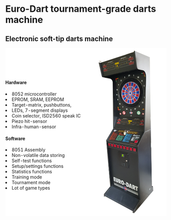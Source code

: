 # Euro-Dart tournament-grade darts machine
## Electronic soft-tip darts machine<br>

<style>
  table,
  td,
  tr,
  tbody,
  th
   {
    border-collapse: collapse;
    padding: 0;
    border-spacing: 0;
    border: hidden;
    background-color: white;
  }

</style>

<table><tr><td width="50%">
<h4>Hardware</h4>
<li>8052 microcontroller</li>
<li>EPROM, SRAM, EEPROM</li>
<li>Target-matrix, pushbuttons,</li>
<li>LEDs, 7-segment displays</li>
<li>Coin selector, ISD2560 speak IC</li>
<li>Piezo hit-sensor</li>
<li>Infra-human-sensor</li>
<h4>Software</h4>
<li>8051 Assembly</li>
<li>Non-volatile data storing</li>
<li>Self-test functions</li>
<li>Setup/settings functions</li>
<li>Statistics functions</li>
<li>Training mode</li>
<li>Tournament mode</li>
<li>Lot of game types</li>
</td>
<td><img src="images/Euro-Dart_pic01.jpg" alt="alt szöveg" width="250" height="520"></td></tr></table>




